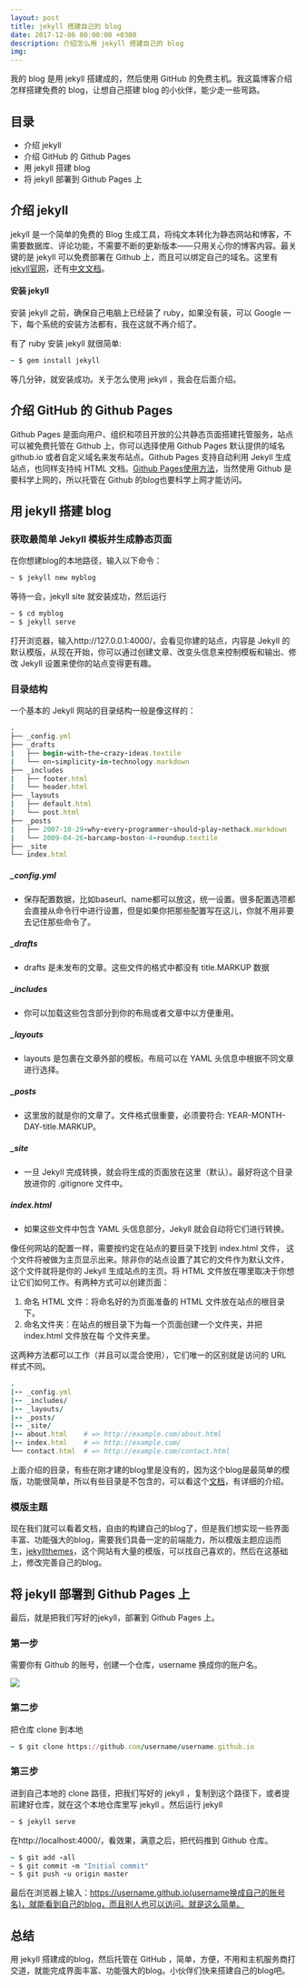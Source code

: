 ```yaml
---
layout: post
title: jekyll 搭建自己的 blog
date: 2017-12-06 00:00:00 +0300
description: 介绍怎么用 jekyll 搭建自己的 blog
img:
---
```


我的 blog 是用 jekyll 搭建成的，然后使用 GitHub 的免费主机。我这篇博客介绍怎样搭建免费的 blog，让想自己搭建 blog 的小伙伴，能少走一些弯路。

## 目录
- 介绍 jekyll
- 介绍 GitHub 的 Github Pages
- 用 jekyll 搭建 blog
- 将 jekyll 部署到 Github Pages 上

## 介绍 jekyll
jekyll 是一个简单的免费的 Blog 生成工具，将纯文本转化为静态网站和博客，不需要数据库、评论功能，不需要不断的更新版本——只用关心你的博客内容。最关键的是 jekyll 可以免费部署在 Github 上，而且可以绑定自己的域名。这里有<a href="https://jekyllrb.com">jekyll官网</a>，还有<a href="http://jekyll.com.cn">中文文档</a>。
#### 安装 jekyll

安装 jekyll 之前，确保自己电脑上已经装了 ruby，如果没有装，可以 Google 一下，每个系统的安装方法都有，我在这就不再介绍了。

有了 ruby 安装 jekyll 就很简单:

```ruby
~ $ gem install jekyll
```
等几分钟，就安装成功。关于怎么使用 jekyll ，我会在后面介绍。

## 介绍 GitHub 的 Github Pages

Github Pages 是面向用户、组织和项目开放的公共静态页面搭建托管服务，站点可以被免费托管在 Github 上，你可以选择使用 Github Pages 默认提供的域名 github.io 或者自定义域名来发布站点。Github Pages 支持自动利用 Jekyll 生成站点，也同样支持纯 HTML 文档。<a href="https://pages.github.com">Github Pages使用方法</a>，当然使用 Github 是要科学上网的，所以托管在 Github 的blog也要科学上网才能访问。

## 用 jekyll 搭建 blog

### 获取最简单 Jekyll 模板并生成静态页面

在你想建blog的本地路径，输入以下命令：

```ruby
~ $ jekyll new myblog
```
等待一会，jekyll site 就安装成功，然后运行

```ruby
~ $ cd myblog
~ $ jekyll serve
```
打开浏览器，输入http://127.0.0.1:4000/，会看见你建的站点，内容是 Jekyll 的默认模版，从现在开始，你可以通过创建文章、改变头信息来控制模板和输出、修改 Jekyll 设置来使你的站点变得更有趣。

### 目录结构

一个基本的 Jekyll 网站的目录结构一般是像这样的：

```ruby
.
├── _config.yml
├── _drafts
|   ├── begin-with-the-crazy-ideas.textile
|   └── on-simplicity-in-technology.markdown
├── _includes
|   ├── footer.html
|   └── header.html
├── _layouts
|   ├── default.html
|   └── post.html
├── _posts
|   ├── 2007-10-29-why-every-programmer-should-play-nethack.markdown
|   └── 2009-04-26-barcamp-boston-4-roundup.textile
├── _site
└── index.html
```
##### _config.yml 
- 保存配置数据，比如baseurl、name都可以放这，统一设置。很多配置选项都会直接从命令行中进行设置，但是如果你把那些配置写在这儿，你就不用非要去记住那些命令了。

##### _drafts
- drafts 是未发布的文章。这些文件的格式中都没有 title.MARKUP 数据

##### _includes 
- 你可以加载这些包含部分到你的布局或者文章中以方便重用。

##### _layouts 
- layouts 是包裹在文章外部的模板。布局可以在 YAML 头信息中根据不同文章进行选择。

##### _posts
- 这里放的就是你的文章了。文件格式很重要，必须要符合: YEAR-MONTH-DAY-title.MARKUP。

##### _site
- 一旦 Jekyll 完成转换，就会将生成的页面放在这里（默认）。最好将这个目录放进你的 .gitignore 文件中。

##### index.html
- 如果这些文件中包含 YAML 头信息部分，Jekyll 就会自动将它们进行转换。

像任何网站的配置一样，需要按约定在站点的要目录下找到 index.html 文件， 这个文件将被做为主页显示出来。除非你的站点设置了其它的文件作为默认文件， 这个文件就将是你的 Jekyll 生成站点的主页。将 HTML 文件放在哪里取决于你想让它们如何工作。有两种方式可以创建页面：

1. 命名 HTML 文件：将命名好的为页面准备的 HTML 文件放在站点的根目录下。
2. 命名文件夹：在站点的根目录下为每一个页面创建一个文件夹，并把 index.html 文件放在每 个文件夹里。

这两种方法都可以工作（并且可以混合使用），它们唯一的区别就是访问的 URL 样式不同。

```ruby
.
|-- _config.yml
|-- _includes/
|-- _layouts/
|-- _posts/
|-- _site/
|-- about.html    # => http://example.com/about.html
|-- index.html    # => http://example.com/
└── contact.html  # => http://example.com/contact.html
```


上面介绍的目录，有些在刚才建的blog里是没有的，因为这个blog是最简单的模版，功能很简单，所以有些目录是不包含的，可以看这个<a href="http://jekyll.com.cn/docs/home/">文档</a>，有详细的介绍。

### 模版主题

现在我们就可以看着文档，自由的构建自己的blog了，但是我们想实现一些界面丰富、功能强大的blog，需要我们具备一定的前端能力，所以模版主题应运而生，<a href="http://jekyllthemes.org">jekyllthemes</a>，这个网站有大量的模版，可以找自己喜欢的，然后在这基础上，修改完善自己的blog。

## 将 jekyll 部署到 Github Pages 上

最后，就是把我们写好的jekyll，部署到 Github Pages 上。

### 第一步

需要你有 Github 的账号，创建一个仓库，username 换成你的账户名。

![](http://p0iv8hbe9.bkt.clouddn.com/createRepository.png)

### 第二步

把仓库 clone 到本地

```ruby
~ $ git clone https://github.com/username/username.github.io
```
### 第三步

进到自己本地的 clone 路径，把我们写好的 jekyll ，复制到这个路径下，或者提前建好仓库，就在这个本地仓库里写 jekyll 。然后运行 jekyll 
```ruby
~ $ jekyll serve
```
在http://localhost:4000/，看效果，满意之后，把代码推到 Github 仓库。

```ruby
~ $ git add -all
~ $ git commit -m "Initial commit"
~ $ git push -u origin master
```
最后在浏览器上输入：https://username.github.io(username换成自己的账号名)，就能看到自己的blog，而且别人也可以访问。就是这么简单。

## 总结

用 jekyll 搭建成的blog，然后托管在 GitHub ，简单，方便，不用和主机服务商打交道，就能完成界面丰富、功能强大的blog。小伙伴们快来搭建自己的blog吧。


